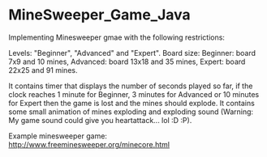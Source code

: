 # MineSweeper_Game_Java
Implementing Minesweeper gmae with the following restrictions:

Levels: "Beginner", "Advanced" and "Expert".
Board size: Beginner: board 7x9 and 10 mines, 
            Advanced: board 13x18 and 35 mines,
            Expert: board 22x25 and 91 mines.

It contains timer that displays the number of seconds played so far, if the clock reaches 1 minute for Beginner, 3 minutes for Advanced or 10 minutes for Expert then the game is lost and the mines should explode.
It contains some small animation of mines exploding and exploding sound (Warning: My game sound could give you heartattack... lol :D :P). 

Example minesweeper game: http://www.freeminesweeper.org/minecore.html
